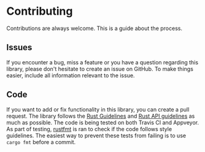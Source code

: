 # Contributing
Contributions are always welcome. This is a guide about the process.

## Issues
If you encounter a bug, miss a feature or you have a question regarding this library, please don't hesitate to create an issue on
GitHub. To make things easier, include all information relevant to the issue.

## Code
If you want to add or fix functionality in this library, you can create a pull request. The library follows the
[Rust Guidelines](https://aturon.github.io/) and [Rust API guidelines](https://github.com/brson/rust-api-guidelines) as
much as possible. The code is being tested on both Travis CI and Appveyor. As part of testing,
[rustfmt](https://github.com/rust-lang-nursery/rustfmt) is ran to check if the code follows style guidelines. The
easiest way to prevent these tests from failing is to use `cargo fmt` before a commit.
